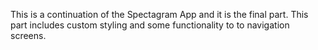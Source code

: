 This is a continuation of the Spectagram App and it is the final part. This part includes custom styling and some functionality to to navigation screens. 